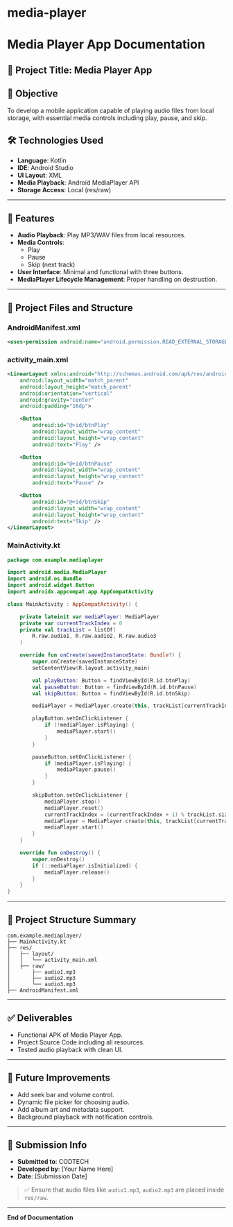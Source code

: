 # media-player
# Media Player App Documentation

## 📌 Project Title: Media Player App

## 🎯 Objective
To develop a mobile application capable of playing audio files from local storage, with essential media controls including play, pause, and skip.

## 🛠️ Technologies Used
- **Language**: Kotlin
- **IDE**: Android Studio
- **UI Layout**: XML
- **Media Playback**: Android MediaPlayer API
- **Storage Access**: Local (res/raw)

---

## 📲 Features
- **Audio Playback**: Play MP3/WAV files from local resources.
- **Media Controls**:
  - Play
  - Pause
  - Skip (next track)
- **User Interface**: Minimal and functional with three buttons.
- **MediaPlayer Lifecycle Management**: Proper handling on destruction.

---

## 🧱 Project Files and Structure

### AndroidManifest.xml
```xml
<uses-permission android:name="android.permission.READ_EXTERNAL_STORAGE" />
```

### activity_main.xml
```xml
<LinearLayout xmlns:android="http://schemas.android.com/apk/res/android"
    android:layout_width="match_parent"
    android:layout_height="match_parent"
    android:orientation="vertical"
    android:gravity="center"
    android:padding="16dp">

    <Button
        android:id="@+id/btnPlay"
        android:layout_width="wrap_content"
        android:layout_height="wrap_content"
        android:text="Play" />

    <Button
        android:id="@+id/btnPause"
        android:layout_width="wrap_content"
        android:layout_height="wrap_content"
        android:text="Pause" />

    <Button
        android:id="@+id/btnSkip"
        android:layout_width="wrap_content"
        android:layout_height="wrap_content"
        android:text="Skip" />
</LinearLayout>
```

### MainActivity.kt
```kotlin
package com.example.mediaplayer

import android.media.MediaPlayer
import android.os.Bundle
import android.widget.Button
import androidx.appcompat.app.AppCompatActivity

class MainActivity : AppCompatActivity() {

    private lateinit var mediaPlayer: MediaPlayer
    private var currentTrackIndex = 0
    private val trackList = listOf(
        R.raw.audio1, R.raw.audio2, R.raw.audio3
    )

    override fun onCreate(savedInstanceState: Bundle?) {
        super.onCreate(savedInstanceState)
        setContentView(R.layout.activity_main)

        val playButton: Button = findViewById(R.id.btnPlay)
        val pauseButton: Button = findViewById(R.id.btnPause)
        val skipButton: Button = findViewById(R.id.btnSkip)

        mediaPlayer = MediaPlayer.create(this, trackList[currentTrackIndex])

        playButton.setOnClickListener {
            if (!mediaPlayer.isPlaying) {
                mediaPlayer.start()
            }
        }

        pauseButton.setOnClickListener {
            if (mediaPlayer.isPlaying) {
                mediaPlayer.pause()
            }
        }

        skipButton.setOnClickListener {
            mediaPlayer.stop()
            mediaPlayer.reset()
            currentTrackIndex = (currentTrackIndex + 1) % trackList.size
            mediaPlayer = MediaPlayer.create(this, trackList[currentTrackIndex])
            mediaPlayer.start()
        }
    }

    override fun onDestroy() {
        super.onDestroy()
        if (::mediaPlayer.isInitialized) {
            mediaPlayer.release()
        }
    }
}
```

---

## 📂 Project Structure Summary
```
com.example.mediaplayer/
├── MainActivity.kt
├── res/
│   ├── layout/
│   │   └── activity_main.xml
│   ├── raw/
│       ├── audio1.mp3
│       ├── audio2.mp3
│       └── audio3.mp3
├── AndroidManifest.xml
```

---

## ✅ Deliverables
- Functional APK of Media Player App.
- Project Source Code including all resources.
- Tested audio playback with clean UI.

---

## 🔄 Future Improvements
- Add seek bar and volume control.
- Dynamic file picker for choosing audio.
- Add album art and metadata support.
- Background playback with notification controls.

---

## 📅 Submission Info
- **Submitted to**: CODTECH
- **Developed by**: [Your Name Here]
- **Date**: [Submission Date]

> ✅ Ensure that audio files like `audio1.mp3`, `audio2.mp3` are placed inside `res/raw`.

---

**End of Documentation**
